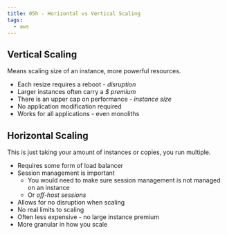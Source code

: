 ```yaml
---
title: 05h - Horizontal vs Vertical Scaling
tags:
  - aws
---
```

## Vertical Scaling

Means scaling size of an instance, more powerful resources.

- Each resize requires a reboot - *disruption*
- Larger instances often carry a *$ premium*
- There is an upper cap on performance - *instance size*
- No application modification required
- Works for all applications - even monoliths

## Horizontal Scaling

This is just taking your amount of instances or copies, you run multiple.

- Requires some form of load balancer
- Session management is important
	- You would need to make sure session management is not managed on an instance
	- Or *off-host sessions*
- Allows for no disruption when scaling
- No real limits to scaling
- Often less expensive - no large instance premium
- More granular in how you scale

